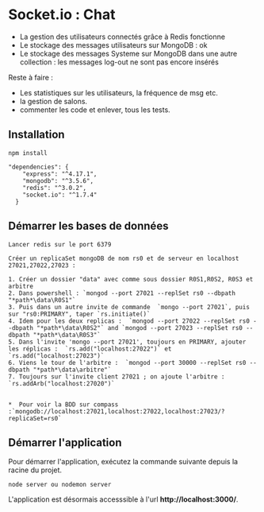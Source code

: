 # Socket.io : Chat
- La gestion des utilisateurs connectés grâce à Redis fonctionne
- Le stockage des messages utilisateurs sur MongoDB : ok
- Le stockage des messages Systeme sur MongoDB dans une autre collection : les messages log-out ne sont pas encore insérés

Reste à faire :
- Les statistiques sur les utilisateurs, la fréquence de msg etc.
- la gestion de salons.
- commenter les code et enlever, tous les tests.


## Installation
```
npm install

"dependencies": {
    "express": "^4.17.1",
    "mongodb": "^3.5.6",
    "redis": "^3.0.2",
    "socket.io": "^1.7.4"
  }
```

## Démarrer les bases de données

```
Lancer redis sur le port 6379

Créer un replicaSet mongoDB de nom rs0 et de serveur en localhost 27021,27022,27023 :

1. Créer un dossier "data" avec comme sous dossier R0S1,R0S2, R0S3 et arbitre
2. Dans powershell : `mongod --port 27021 --replSet rs0 --dbpath "*path*\data\R0S1"`
3. Puis dans un autre invite de commande  `mongo --port 27021`, puis sur "rs0:PRIMARY", taper `rs.initiate()`
4. Idem pour les deux replicas :  `mongod --port 27022 --replSet rs0 --dbpath "*path*\data\R0S2"` and `mongod --port 27023 --replSet rs0 --dbpath "*path*\data\R0S3"`
5. Dans l'invite 'mongo --port 27021', toujours en PRIMARY, ajouter les réplicas :  `rs.add("localhost:27022")` et `rs.add("localhost:27023")`
6. Viens le tour de l'arbitre :  `mongod --port 30000 --replSet rs0 --dbpath "*path*\data\arbitre"`
7. Toujours sur l'invite client 27021 ; on ajoute l'arbitre : `rs.addArb("localhost:27020")`


*  Pour voir la BDD sur compass :`mongodb://localhost:27021,localhost:27022,localhost:27023/?replicaSet=rs0`
```

## Démarrer l'application

Pour démarrer l'application, exécutez la commande suivante depuis la racine du projet.
```
node server ou nodemon server
```

L'application est désormais accesssible à l'url **http://localhost:3000/**.

